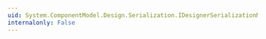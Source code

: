 ```yaml
---
uid: System.ComponentModel.Design.Serialization.IDesignerSerializationManager.ResolveName
internalonly: False
---
```

